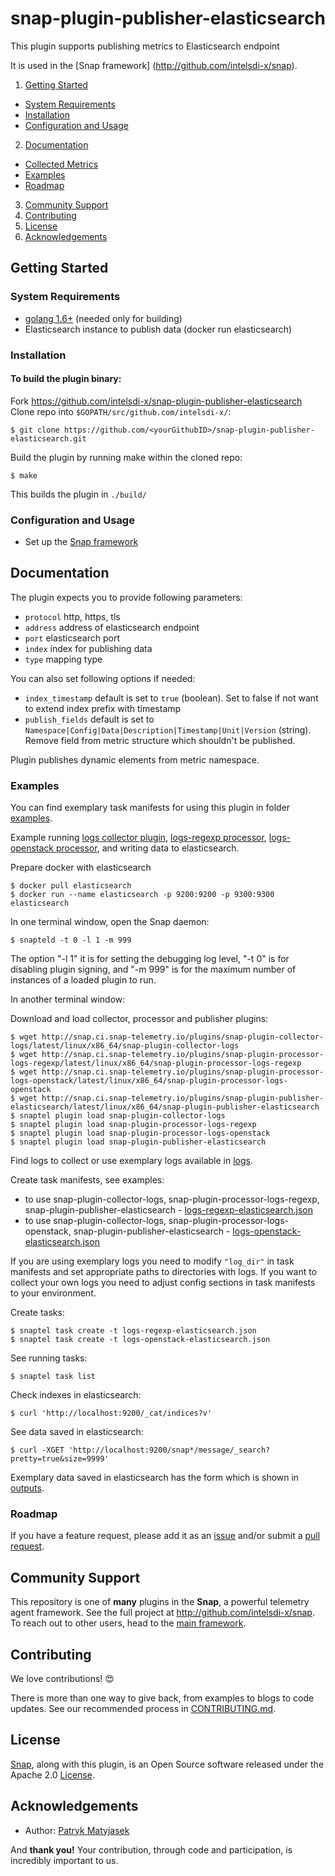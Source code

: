 <!--
http://www.apache.org/licenses/LICENSE-2.0.txt


    Copyright 2016 Intel Corporation

Licensed under the Apache License, Version 2.0 (the "License");
you may not use this file except in compliance with the License.
You may obtain a copy of the License at

    http://www.apache.org/licenses/LICENSE-2.0

Unless required by applicable law or agreed to in writing, software
distributed under the License is distributed on an "AS IS" BASIS,
WITHOUT WARRANTIES OR CONDITIONS OF ANY KIND, either express or implied.
See the License for the specific language governing permissions and
limitations under the License.
-->

# snap-plugin-publisher-elasticsearch

This plugin supports publishing metrics to Elasticsearch endpoint

It is used in the [Snap framework] (http://github.com/intelsdi-x/snap).


1. [Getting Started](#getting-started)
  * [System Requirements](#system-requirements)
  * [Installation](#installation)
  * [Configuration and Usage](#configuration-and-usage)
2. [Documentation](#documentation)
  * [Collected Metrics](#collected-metrics)
  * [Examples](#examples)
  * [Roadmap](#roadmap)
3. [Community Support](#community-support)
4. [Contributing](#contributing)
5. [License](#license)
6. [Acknowledgements](#acknowledgements)

## Getting Started

### System Requirements

* [golang 1.6+](https://golang.org/dl/)  (needed only for building)
* Elasticsearch instance to publish data (docker run elasticsearch)

### Installation

#### To build the plugin binary:
Fork https://github.com/intelsdi-x/snap-plugin-publisher-elasticsearch  
Clone repo into `$GOPATH/src/github.com/intelsdi-x/`:
```
$ git clone https://github.com/<yourGithubID>/snap-plugin-publisher-elasticsearch.git
```

Build the plugin by running make within the cloned repo:
```
$ make
```

This builds the plugin in `./build/`

### Configuration and Usage

* Set up the [Snap framework](https://github.com/intesdi-x/snap/blob/master/README.md#getting-started)

## Documentation

The plugin expects you to provide following parameters:
 - `protocol` http, https, tls
 - `address` address of elasticsearch endpoint
 - `port` elasticsearch port
 - `index` index for publishing data
 - `type` mapping type

You can also set following options if needed:
 - `index_timestamp` default is set to `true` (boolean). Set to false if not want to extend index prefix with timestamp
 - `publish_fields` default is set to `Namespace|Config|Data|Description|Timestamp|Unit|Version` (string). Remove field from metric structure which shouldn't be published.

Plugin publishes dynamic elements from metric namespace.

### Examples

You can find exemplary task manifests for using this plugin in folder [examples](examples/tasks).

Example running [logs collector plugin](https://github.com/intelsdi-x/snap-plugin-collector-logs), [logs-regexp processor](https://github.com/intelsdi-x/snap-plugin-processor-logs-regexp),
[logs-openstack processor](https://github.com/intelsdi-x/snap-plugin-processor-logs-openstack), and writing data to elasticsearch.

Prepare docker with elasticsearch
```
$ docker pull elasticsearch
$ docker run --name elasticsearch -p 9200:9200 -p 9300:9300 elasticsearch
```

In one terminal window, open the Snap daemon:
```
$ snapteld -t 0 -l 1 -m 999
```

The option "-l 1" it is for setting the debugging log level, "-t 0" is for disabling plugin signing, and "-m 999" is for the maximum number of instances of a loaded plugin to run.

In another terminal window:

Download and load collector, processor and publisher plugins:
```
$ wget http://snap.ci.snap-telemetry.io/plugins/snap-plugin-collector-logs/latest/linux/x86_64/snap-plugin-collector-logs
$ wget http://snap.ci.snap-telemetry.io/plugins/snap-plugin-processor-logs-regexp/latest/linux/x86_64/snap-plugin-processor-logs-regexp
$ wget http://snap.ci.snap-telemetry.io/plugins/snap-plugin-processor-logs-openstack/latest/linux/x86_64/snap-plugin-processor-logs-openstack
$ wget http://snap.ci.snap-telemetry.io/plugins/snap-plugin-publisher-elasticsearch/latest/linux/x86_64/snap-plugin-publisher-elasticsearch
$ snaptel plugin load snap-plugin-collector-logs
$ snaptel plugin load snap-plugin-processor-logs-regexp
$ snaptel plugin load snap-plugin-processor-logs-openstack
$ snaptel plugin load snap-plugin-publisher-elasticsearch
```

Find logs to collect or use exemplary logs available in [logs](examples/logs).

Create task manifests, see examples:
- to use snap-plugin-collector-logs, snap-plugin-processor-logs-regexp, snap-plugin-publisher-elasticsearch - [logs-regexp-elasticsearch.json](examples/tasks/logs-regexp-elasticsearch.json)
- to use snap-plugin-collector-logs, snap-plugin-processor-logs-openstack, snap-plugin-publisher-elasticsearch - [logs-openstack-elasticsearch.json](examples/tasks/logs-openstack-elasticsearch.json)

If you are using exemplary logs you need to modify `"log_dir"` in task manifests and set appropriate paths to directories with logs.
If you want to collect your own logs you need to adjust config sections in task manifests to your environment.

Create tasks:
```
$ snaptel task create -t logs-regexp-elasticsearch.json
$ snaptel task create -t logs-openstack-elasticsearch.json
```

See running tasks:
```
$ snaptel task list
```

Check indexes in elasticsearch:
```
$ curl 'http://localhost:9200/_cat/indices?v'
```

See data saved in elasticsearch:
```
$ curl -XGET 'http://localhost:9200/snap*/message/_search?pretty=true&size=9999'
```

Exemplary data saved in elasticsearch has the form which is shown in [outputs](examples/outputs).

### Roadmap

If you have a feature request, please add it as an [issue](https://github.com/intelsdi-x/snap-plugin-publisher-elasticsearch/issues) 
and/or submit a [pull request](https://github.com/intelsdi-x/snap-plugin-publisher-elasticsearch/pulls).

## Community Support
This repository is one of **many** plugins in the **Snap**, a powerful telemetry agent framework. See the full project at 
http://github.com/intelsdi-x/snap. To reach out to other users, head to the [main framework](https://github.com/intelsdi-x/snap#community-support).


## Contributing
We love contributions! :heart_eyes:

There is more than one way to give back, from examples to blogs to code updates. See our recommended process in [CONTRIBUTING.md](CONTRIBUTING.md).

## License

[Snap](http://github.com/intelsdi-x/snap), along with this plugin, is an Open Source software released under the Apache 2.0 [License](LICENSE).


## Acknowledgements

* Author: [Patryk Matyjasek](https://github.com/PatrykMatyjasek)

And **thank you!** Your contribution, through code and participation, is incredibly important to us.
